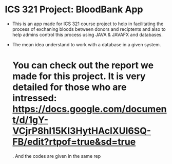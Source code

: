 # ICS 321 Project: BloodBank App
  - This is an app made for ICS 321 course project to help in facilitating the process of exchaning bloods between donors and reciptents and also to help admins control this process  using JAVA & JAVAFX and databases.
  - The mean idea understand to work with a database in a given system.


    # You can check out the report we made for this project. It is very detailed for those who are intressed: https://docs.google.com/document/d/1gY-VCjrP8hl15KI3HytHAclXUI6SQ-FB/edit?rtpof=true&sd=true
    . And the codes are given in the same rep
